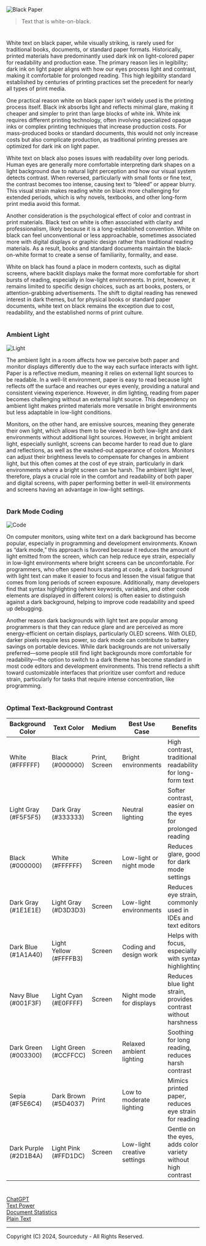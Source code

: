 ![Black Paper](https://github.com/user-attachments/assets/fc8eabb8-dbd2-4266-8fc2-eb5a1999bdc1)

> Text that is white-on-black.
#

White text on black paper, while visually striking, is rarely used for traditional books, documents, or standard paper formats. Historically, printed materials have predominantly used dark ink on light-colored paper for readability and production ease. The primary reason lies in legibility; dark ink on light paper aligns with how our eyes process light and contrast, making it comfortable for prolonged reading. This high legibility standard established by centuries of printing practices set the precedent for nearly all types of print media.

One practical reason white on black paper isn’t widely used is the printing process itself. Black ink absorbs light and reflects minimal glare, making it cheaper and simpler to print than large blocks of white ink. White ink requires different printing technology, often involving specialized opaque inks or complex printing techniques that increase production costs. For mass-produced books or standard documents, this would not only increase costs but also complicate production, as traditional printing presses are optimized for dark ink on light paper.

White text on black also poses issues with readability over long periods. Human eyes are generally more comfortable interpreting dark shapes on a light background due to natural light perception and how our visual system detects contrast. When reversed, particularly with small fonts or fine text, the contrast becomes too intense, causing text to “bleed” or appear blurry. This visual strain makes reading white on black more challenging for extended periods, which is why novels, textbooks, and other long-form print media avoid this format.

Another consideration is the psychological effect of color and contrast in print materials. Black text on white is often associated with clarity and professionalism, likely because it is a long-established convention. White on black can feel unconventional or less approachable, sometimes associated more with digital displays or graphic design rather than traditional reading materials. As a result, books and standard documents maintain the black-on-white format to create a sense of familiarity, formality, and ease.

White on black has found a place in modern contexts, such as digital screens, where backlit displays make the format more comfortable for short bursts of reading, especially in low-light environments. In print, however, it remains limited to specific design choices, such as art books, posters, or attention-grabbing advertisements. The shift to digital reading has renewed interest in dark themes, but for physical books or standard paper documents, white text on black remains the exception due to cost, readability, and the established norms of print culture.

#
### Ambient Light

![Light](https://github.com/user-attachments/assets/273865bd-bc40-42e2-8d9b-06fdf8380788)

The ambient light in a room affects how we perceive both paper and monitor displays differently due to the way each surface interacts with light. Paper is a reflective medium, meaning it relies on external light sources to be readable. In a well-lit environment, paper is easy to read because light reflects off the surface and reaches our eyes evenly, providing a natural and consistent viewing experience. However, in dim lighting, reading from paper becomes challenging without an external light source. This dependency on ambient light makes printed materials more versatile in bright environments but less adaptable in low-light conditions.

Monitors, on the other hand, are emissive sources, meaning they generate their own light, which allows them to be viewed in both low-light and dark environments without additional light sources. However, in bright ambient light, especially sunlight, screens can become harder to read due to glare and reflections, as well as the washed-out appearance of colors. Monitors can adjust their brightness levels to compensate for changes in ambient light, but this often comes at the cost of eye strain, particularly in dark environments where a bright screen can be harsh. The ambient light level, therefore, plays a crucial role in the comfort and readability of both paper and digital screens, with paper performing better in well-lit environments and screens having an advantage in low-light settings.

#
### Dark Mode Coding

![Code](https://github.com/user-attachments/assets/175ced93-fbc2-49b6-8e0f-6850aaa21b6e)

On computer monitors, using white text on a dark background has become popular, especially in programming and development environments. Known as “dark mode,” this approach is favored because it reduces the amount of light emitted from the screen, which can help reduce eye strain, especially in low-light environments where bright screens can be uncomfortable. For programmers, who often spend hours staring at code, a dark background with light text can make it easier to focus and lessen the visual fatigue that comes from long periods of screen exposure. Additionally, many developers find that syntax highlighting (where keywords, variables, and other code elements are displayed in different colors) is often easier to distinguish against a dark background, helping to improve code readability and speed up debugging.

Another reason dark backgrounds with light text are popular among programmers is that they can reduce glare and are perceived as more energy-efficient on certain displays, particularly OLED screens. With OLED, darker pixels require less power, so dark mode can contribute to battery savings on portable devices. While dark backgrounds are not universally preferred—some people still find light backgrounds more comfortable for readability—the option to switch to a dark theme has become standard in most code editors and development environments. This trend reflects a shift toward customizable interfaces that prioritize user comfort and reduce strain, particularly for tasks that require intense concentration, like programming.

#
### Optimal Text-Background Contrast

| Background Color     | Text Color       | Medium       | Best Use Case               | Benefits                                         |
|----------------------|------------------|--------------|-----------------------------|--------------------------------------------------|
| White (#FFFFFF)      | Black (#000000)  | Print, Screen| Bright environments         | High contrast, traditional readability for long-form text |
| Light Gray (#F5F5F5) | Dark Gray (#333333) | Screen    | Neutral lighting            | Softer contrast, easier on the eyes for prolonged reading |
| Black (#000000)      | White (#FFFFFF)  | Screen       | Low-light or night mode     | Reduces glare, good for dark mode settings       |
| Dark Gray (#1E1E1E)  | Light Gray (#D3D3D3) | Screen | Low-light environments       | Reduces eye strain, commonly used in IDEs and text editors |
| Dark Blue (#1A1A40)  | Light Yellow (#FFFFB3) | Screen | Coding and design work       | Helps with focus, especially with syntax highlighting |
| Navy Blue (#001F3F)  | Light Cyan (#E0FFFF)  | Screen | Night mode for displays      | Reduces blue light strain, provides contrast without harshness |
| Dark Green (#003300) | Light Green (#CCFFCC) | Screen | Relaxed ambient lighting     | Soothing for long reading, reduces harsh contrast |
| Sepia (#F5E6C4)      | Dark Brown (#5D4037) | Print       | Low to moderate lighting     | Mimics printed paper, reduces eye strain for reading |
| Dark Purple (#2D1B4A)| Light Pink (#FFD1DC) | Screen      | Low-light creative settings  | Gentle on the eyes, adds color variety without high contrast |

#
###

[ChatGPT](https://github.com/sourceduty/ChatGPT)
<br>
[Text Power](https://github.com/sourceduty/Text_Power)
<br>
[Document Statistics](https://github.com/sourceduty/Document_Statistics)
<br>
[Plain Text](https://github.com/sourceduty/Plain_Text)

***
Copyright (C) 2024, Sourceduty - All Rights Reserved.
